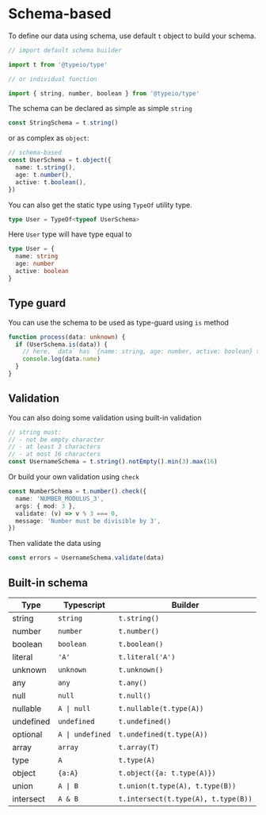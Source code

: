 # Schema-based

To define our data using schema, use default `t` object to build your schema.

```ts
// import default schema builder

import t from '@typeio/type'

// or individual function

import { string, number, boolean } from '@typeio/type'
```

The schema can be declared as simple as simple `string`

```ts
const StringSchema = t.string()
```

or as complex as `object`:

```ts
// schema-based
const UserSchema = t.object({
  name: t.string(),
  age: t.number(),
  active: t.boolean(),
})
```

You can also get the static type using `TypeOf` utility type.

```ts
type User = TypeOf<typeof UserSchema>
```

Here `User` type will have type equal to

```ts
type User = {
  name: string
  age: number
  active: boolean
}
```

## Type guard

You can use the schema to be used as type-guard using `is` method

```ts
function process(data: unknown) {
  if (UserSchema.is(data)) {
    // here, `data` has `{name: string, age: number, active: boolean} type
    console.log(data.name)
  }
}
```

## Validation

You can also doing some validation using built-in validation

```ts
// string must:
// - not be empty character
// - at least 3 characters
// - at most 16 characters
const UsernameSchema = t.string().notEmpty().min(3).max(16)
```

Or build your own validation using `check`

```ts
const NumberSchema = t.number().check({
  name: 'NUMBER_MODULUS_3',
  args: { mod: 3 },
  validate: (v) => v % 3 === 0,
  message: 'Number must be divisible by 3',
})
```

Then validate the data using

```ts
const errors = UsernameSchema.validate(data)
```

## Built-in schema

| Type      | Typescript       | Builder                             |
| --------- | ---------------- | ----------------------------------- |
| string    | `string`         | `t.string()`                        |
| number    | `number`         | `t.number()`                        |
| boolean   | `boolean`        | `t.boolean()`                       |
| literal   | `'A'`            | `t.literal('A')`                    |
| unknown   | `unknown`        | `t.unknown()`                       |
| any       | `any`            | `t.any()`                           |
| null      | `null`           | `t.null()`                          |
| nullable  | `A \| null`      | `t.nullable(t.type(A))`             |
| undefined | `undefined`      | `t.undefined()`                     |
| optional  | `A \| undefined` | `t.undefined(t.type(A))`            |
| array     | `array`          | `t.array(T)`                        |
| type      | `A`              | `t.type(A)`                         |
| object    | `{a:A}`          | `t.object({a: t.type(A)})`          |
| union     | `A \| B`         | `t.union(t.type(A), t.type(B))`     |
| intersect | `A & B`          | `t.intersect(t.type(A), t.type(B))` |
